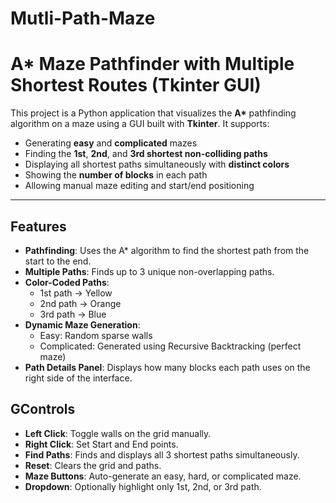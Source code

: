 # Mutli-Path-Maze

# A* Maze Pathfinder with Multiple Shortest Routes (Tkinter GUI)

This project is a Python application that visualizes the **A\*** pathfinding algorithm on a maze using a GUI built with **Tkinter**. It supports:

- Generating **easy** and **complicated** mazes
- Finding the **1st**, **2nd**, and **3rd shortest non-colliding paths**
- Displaying all shortest paths simultaneously with **distinct colors**
- Showing the **number of blocks** in each path
- Allowing manual maze editing and start/end positioning

---

## Features

- **Pathfinding**: Uses the A* algorithm to find the shortest path from the start to the end.
- **Multiple Paths**: Finds up to 3 unique non-overlapping paths.
- **Color-Coded Paths**: 
  - 1st path → Yellow  
  - 2nd path → Orange  
  - 3rd path → Blue  
- **Dynamic Maze Generation**:
  - Easy: Random sparse walls
  - Complicated: Generated using Recursive Backtracking (perfect maze)
- **Path Details Panel**: Displays how many blocks each path uses on the right side of the interface.

## GControls

- **Left Click**: Toggle walls on the grid manually.
- **Right Click**: Set Start and End points.
- **Find Paths**: Finds and displays all 3 shortest paths simultaneously.
- **Reset**: Clears the grid and paths.
- **Maze Buttons**: Auto-generate an easy, hard, or complicated maze.
- **Dropdown**: Optionally highlight only 1st, 2nd, or 3rd path.



